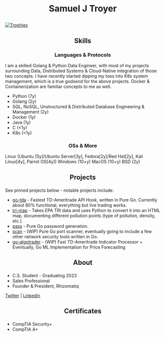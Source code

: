 # <p align="center">Samuel J Troyer</p>

[![Trophies](https://github-profile-trophy.vercel.app/?username=samjtro&theme=oldie&title=Commits,Repositories,Issues,PullRequest)](https://github.com/ryo-ma/github-profile-trophy)

## <p align="center">Skills</p>
### <p align="center">Languages & Protocols</p>

I am a skilled Golang & Python Data Engineer, with most of my projects surrounding Data, Distributed Systems & Cloud-Native integration of those two concepts. I have recently started dipping my toes into K8s system management, which is a true godsend for the above projects. Docker & Containerization are familiar concepts to me as well.

- Python (7y)
- Golang (2y)
- SQL, NoSQL, Unstructured & Distributed Database Engineering & Management (2y)
- Docker (1y)
- Java (1y)
- C (<1y)
- K8s (<1y)

### <p align="center">OSs & More</p>

Linux (Ubuntu [5y]/Ubuntu Server[3y], Fedora[2y]/Red Hat[2y], Kali Linux[4y], Parrot OS[4y])
Windows (10+y)
MacOS (10+y)
BSD (2y)

## <p align="center">Projects</p>

See pinned projects below - notable projects include: 
- [go-tda](https://github.com/samjtro/go-tda) - Fastest TD-Ameritrade API Hook, written in Pure Go. Currently about 80% functional, everything but live trading works.
- [tri-map](https://github.com/samjtro/tri-map) - Takes EPA TRI data and uses Python to convert it into an HTML map, documenting different pollution points (type of pollution, density, etc.).
- [pass](https://github.com/samjtro/pass) - Pure Go password generation.
- [scan](https://github.com/samjtro/scan) - (WIP) Pure Go port scanner, eventually going to include a few other network security tools written in Go.
- [go-algotrader](https://github.com/samjtro/go-algotrader) - (WIP) Fast TD-Ameritrade Indicator Processor + Eventually, Go ML Implementation for Price Forecasting

## <p align="center">About</p>

- C.S. Student - Graduating 2023
- Sales Professional
- Founder & President, Rhizomatiq

[Twitter](https://twitter.com/samjtro) | [LinkedIn](https://www.linkedin.com/in/samtroyer/)

## <p align="center">Certificates</p>

- CompTIA Security+
- CompTIA A+
